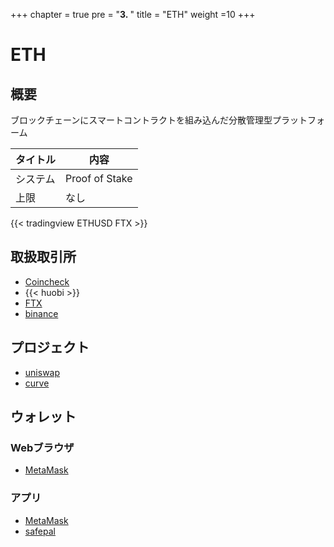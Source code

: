 +++
chapter = true
pre = "<b>3. </b>"
title = "ETH"
weight =10 
+++

# ETH

## 概要

ブロックチェーンにスマートコントラクトを組み込んだ分散管理型プラットフォーム  


タイトル | 内容
---|---
システム| Proof of Stake
上限| なし

{{< tradingview ETHUSD FTX >}}

## 取扱取引所

- [Coincheck](https://coincheck.com/ja/)  
- {{< huobi >}}
- [FTX](https://ftx.com/#a=34339172)  
- [binance](https://accounts.binance.com/ja/register?ref=25096395)

## プロジェクト
- [uniswap](/eth/uniswap/)
- [curve](/eth/curve/)

## ウォレット

### Webブラウザ
- [MetaMask](https://metamask.io)

### アプリ
- [MetaMask](https://metamask.io)
- [safepal](https://safepal.io)

